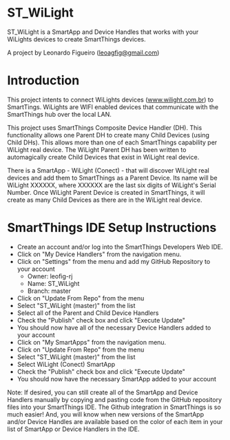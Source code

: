 # ST_WiLight
ST_WiLight is a SmartApp and Device Handles that works with your WiLights devices to create SmartThings devices.

A project by Leonardo Figueiro (leoagfig@gmail.com)

# Introduction

This project intents to connect WiLights devices (www.wilight.com.br) to SmartTings.
WiLights are WIFI enabled devices that communicate with the SmartThings hub over the local LAN.

This project uses SmartThings Composite Device Handler (DH). This functionality allows one Parent DH to create many Child Devices (using Child DHs). This allows more than one of each SmartThings capability per WiLight real device.
The WiLight Parent DH has been written to automagically create Child Devices that exist in WiLight real device.

There is a SmartApp - WiLight (Conect) - that will discover WiLight real devices and add them to SmartThings as a Parent Device. Its name will be WiLight XXXXXX, where XXXXXX are the last six digits of WiLight's Serial Number.
Once WiLight Parent Device is created in SmartThings, it will create as many Child Devices as there are in the WiLight real device.

# SmartThings IDE Setup Instructions

- Create an account and/or log into the SmartThings Developers Web IDE.
- Click on "My Device Handlers" from the navigation menu.
- Click on "Settings" from the menu and add my GitHub Repository to your account
  - Owner: leofig-rj
  - Name: ST_WiLight
  - Branch: master
- Click on "Update From Repo" from the menu
- Select "ST_WiLight (master)" from the list
- Select all of the Parent and Child Device Handlers
- Check the "Publish" check box and click "Execute Update"
- You should now have all of the necessary Device Handlers added to your account
- Click on "My SmartApps" from the navigation menu.
- Click on "Update From Repo" from the menu
- Select "ST_WiLight (master)" from the list
- Select WiLight (Conect) SmartApp
- Check the "Publish" check box and click "Execute Update"
- You should now have the necessary SmartApp added to your account

Note: If desired, you can still create all of the SmartApp and Device Handlers manually by copying and pasting code from the GitHub repository files into your SmartThings IDE. The Github integration in SmartThings is so much easier! And, you will know when new versions of the SmartApp and/or Device Handles are available based on the color of each item in your list of SmartApp or Device Handlers in the IDE.

